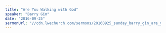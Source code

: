 ```yaml
---
title: "Are You Walking with God"
speaker: "Barry Gin"
date: "2016-09-25"
sermonUrl: "//cdn.lwechurch.com/sermons/20160925_sunday_barry_gin_are_you_walking_with_god.mp3"
---
```

